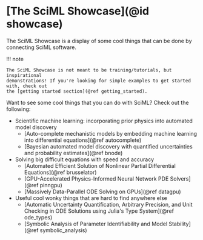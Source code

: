 # [The SciML Showcase](@id showcase)

The SciML Showcase is a display of some cool things that can be done by connecting SciML software.

!!! note

    The SciML Showcase is not meant to be training/tutorials, but inspirational
    demonstrations! If you're looking for simple examples to get started with, check out
    the [getting started section](@ref getting_started).

Want to see some cool things that you can do with SciML? Check out the following:

* Scientific machine learning: incorporating prior physics into automated model discovery
    * [Auto-complete mechanistic models by embedding machine learning into differential equations](@ref autocomplete)
    * [Bayesian automated model discovery with quantified uncertainties and probability estimates](@ref bnode)
* Solving big difficult equations with speed and accuracy
    * [Automated Efficient Solution of Nonlinear Partial Differential Equations](@ref brusselator)
    * [GPU-Accelerated Physics-Informed Neural Network PDE Solvers](@ref pinngpu)
    * [Massively Data-Parallel ODE Solving on GPUs](@ref datagpu)
* Useful cool wonky things that are hard to find anywhere else
    * [Automatic Uncertainty Quantification, Arbitrary Precision, and Unit Checking in ODE Solutions using Julia's Type System](@ref ode_types)
    * [Symbolic Analysis of Parameter Identifiability and Model Stability](@ref symbolic_analysis)
